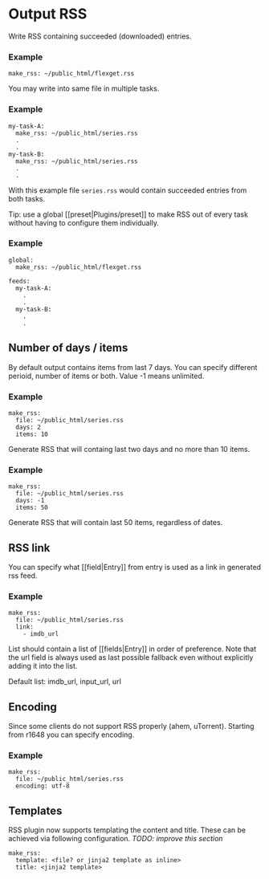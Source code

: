 # Output RSS

Write RSS containing succeeded (downloaded) entries.

### Example


    make_rss: ~/public_html/flexget.rss


You may write into same file in multiple tasks.

### Example


    my-task-A:
      make_rss: ~/public_html/series.rss
      .
      .
    my-task-B:
      make_rss: ~/public_html/series.rss
      .
      .


With this example file `series.rss` would contain succeeded
entries from both tasks.

Tip: use a global [[preset|Plugins/preset]] to make RSS out of every task without having to configure them individually.

### Example


    global:
      make_rss: ~/public_html/flexget.rss
    
    feeds:
      my-task-A:
        .
        .
      my-task-B:
        .
        .



## Number of days / items
        
By default output contains items from last 7 days. You can specify
different perioid, number of items or both. Value -1 means unlimited.
        
### Example
        

    make_rss:
      file: ~/public_html/series.rss
      days: 2
      items: 10

          
Generate RSS that will containg last two days and no more than 10 items.
        
### Example


    make_rss:
      file: ~/public_html/series.rss
      days: -1
      items: 50

          
Generate RSS that will contain last 50 items, regardless of dates.
        
## RSS link
        
You can specify what [[field|Entry]] from entry is used as a link in generated rss feed.
        
### Example


    make_rss:
      file: ~/public_html/series.rss
      link:
        - imdb_url

            
List should contain a list of [[fields|Entry]] in order of preference.
Note that the url field is always used as last possible fallback
even without explicitly adding it into the list.
        
Default list: imdb_url, input_url, url

## Encoding

Since some clients do not support RSS properly (ahem, uTorrent). Starting from r1648 you can specify encoding.

### Example


    make_rss:
      file: ~/public_html/series.rss
      encoding: utf-8


## Templates

RSS plugin now supports templating the content and title. These can be achieved via following configuration.
*TODO: improve this section*


    make_rss:
      template: <file? or jinja2 template as inline>
      title: <jinja2 template>

